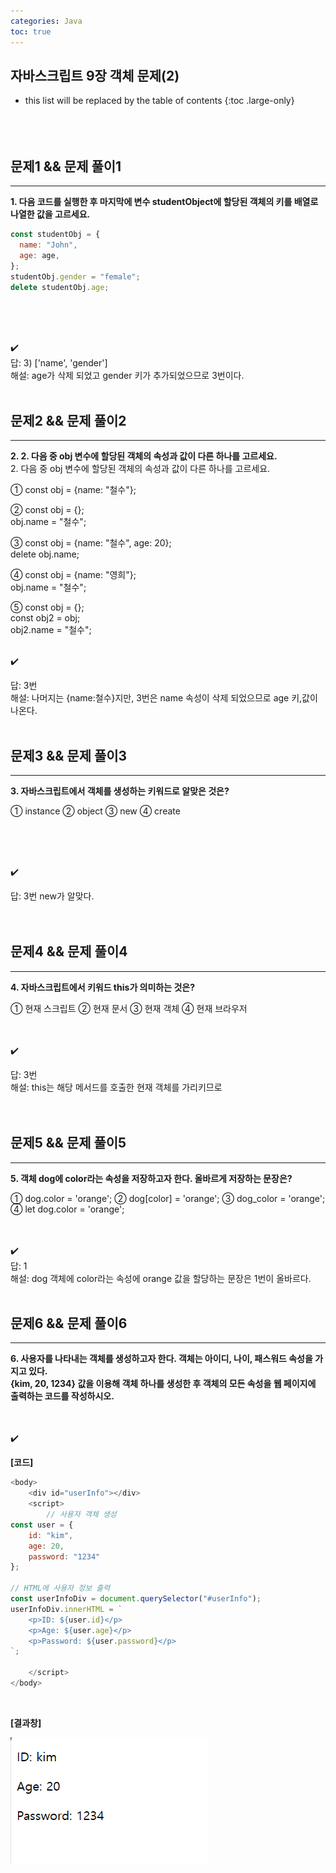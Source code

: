```yaml
---
categories: Java
toc: true
---
```


## 자바스크립트 9장 객체 문제(2) 
* this list will be replaced by the table of contents
{:toc .large-only}
  <br> 
  <br>
  <br>
  <br>
 

## 문제1 && 문제 풀이1
___
**1. 다음 코드를 실행한 후 마지막에 변수 studentObject에 할당된 객체의 키를 배열로 나열한 값을 고르세요.** <br>

```js
const studentObj = {
  name: "John",
  age: age,
};
studentObj.gender = "female";
delete studentObj.age;
```
<br>
<br>
<br>

✔️
<br>
답: 3) ['name', 'gender']
<br>
해설: age가 삭제 되었고 gender 키가 추가되었으므로 3번이다.
<br> 
<br>

## 문제2 && 문제 풀이2
___
**2. 2. 다음 중 obj 변수에 할당된 객체의 속성과 값이 다른 하나를 고르세요.** <br>
2. 다음 중 obj 변수에 할당된 객체의 속성과 값이 다른 하나를 고르세요.

➀  const obj = {name: "철수"}; <br>

➁ const obj = {}; 
 <br>
    obj.name = "철수";
<br>

➂ const obj = {name: "철수", age: 20};
<br>
    delete obj.name;
<br>

➃ const obj = {name: "영희"};
<br>
    obj.name = "철수";
<br>

➄ const obj = {};
<br>
    const obj2 = obj;
<br>
    obj2.name = "철수";
<br>
<br>

✔️
<br>

답: 3번
<br>
해설: 나머지는 {name:철수}지만, 3번은 name 속성이 삭제 되었으므로 age 키,값이 나온다.
<br>
<br>

## 문제3 && 문제 풀이3
___
**3. 자바스크립트에서 객체를 생성하는 키워드로 알맞은 것은?** <br>

➀  instance      ➁ object      ➂ new      ➃ create

<br>
<br>
<br>

✔️
<br>

답: 3번 new가 알맞다.
<br>
<br>
<br>

## 문제4 && 문제 풀이4
___
**​4. 자바스크립트에서 키워드 this가 의미하는 것은?** <br>

➀  현재 스크립트     ➁ 현재 문서      ➂ 현재 객체      ➃ 현재 브라우저
<br>
<br>
<br>

✔️
<br>

답: 3번 
<br>
해설: this는 해당 메서드를 호출한 현재 객체를 가리키므로
<br>
<br>
<br>



## 문제5 && 문제 풀이5
___
**5. 객체 dog에 color라는 속성을 저장하고자 한다. 올바르게 저장하는 문장은?** <br>

➀  dog.color = 'orange';     ➁ dog[color] = 'orange';     ➂ dog_color = 'orange';     ➃ let dog.color = 'orange';
<br>
<br>
<br>

✔️
<br>
답: 1
<br>
해설: dog 객체에 color라는 속성에 orange 값을 할당하는 문장은 1번이 올바르다.
<br>
<br>

## 문제6 && 문제 풀이6
___
**6. 사용자를 나타내는 객체를 생성하고자 한다. 객체는 아이디, 나이, 패스워드 속성을 가지고 있다.** <br>
**{kim, 20, 1234} 값을 이용해 객체 하나를 생성한 후 객체의 모든 속성을 웹 페이지에 출력하는 코드를 작성하시오.** <br>
<br>
<br>

✔️
<br>

**[코드]** <br>

```js
<body>
    <div id="userInfo"></div>
    <script>
        // 사용자 객체 생성
const user = {
    id: "kim",
    age: 20,
    password: "1234"
};

// HTML에 사용자 정보 출력
const userInfoDiv = document.querySelector("#userInfo");
userInfoDiv.innerHTML = `
    <p>ID: ${user.id}</p>
    <p>Age: ${user.age}</p>
    <p>Password: ${user.password}</p>
`;

    </script>
</body>
```
<br>

**[결과창]** <br>

![첨부2](https://github.com/YuiLoong/YuiLoong.github.io/blob/master/assets/img/0414_1.png?raw=true)
<br>
<br>
<br>
